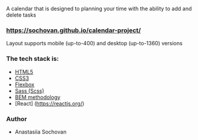 A calendar that is designed to planning your time with the ability to add and delete tasks

### https://sochovan.github.io/calendar-project/

Layout supports mobile (up-to-400) and desktop (up-to-1360) versions

### The tech stack is:

- [HTML5](https://en.wikipedia.org/wiki/HTML5)
- [CSS3](https://en.wikipedia.org/wiki/Cascading_Style_Sheets)
- [Flexbox](https://en.wikipedia.org/wiki/CSS_Flexible_Box_Layout)
- [Sass (Scss)](https://sass-lang.com/)
- [BEM methodology](https://en.bem.info/methodology/)
- [React] (https://reactjs.org/)

### Author

- Anastasiia Sochovan
